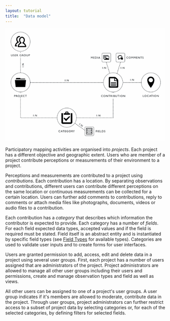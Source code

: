 ```yaml
---
layout: tutorial
title:  "Data model"
---
```


![Data model](/img/model.gif)

Participatory mapping activities are organised into _projects_. Each project has a different objective and geographic extent. Users who are member of a project contribute perceptions or measurements of their environment to a project.

Perceptions and measurements are contributed to a project using _contributions_. Each contribution has a location. By separating observations and contributions, different users can contribute different perceptions on the same location or continuous measurements can be collected for a certain location. Users can further add comments to contributions, reply to comments or attach media files like photographs, documents, videos or audio files to a contribution.

Each contribution has a _category_ that describes which information the contributor is expected to provide. Each category has a number of _fields_. For each field expected data types, accepted values and if the field is required must be stated. Field itself is an abstract entity and is instantiated by specific field types (see [Field Types](/help/field-types.html) for available types). Categories are used to validate user inputs and to create forms for user interfaces.

Users are granted permission to add, access, edit and delete data in a project using several user groups. First, each project has a number of users assigned that are administrators of the project. Project administrators are allowed to manage all other user groups including their users and permissions, create and manage observation types and field as well as views.

All other users can be assigned to one of a project's user groups. A user group indicates if it's members are allowed to moderate, contribute data in the project. Through user groups, project administrators can further restrict access to a subset of project data by selecting categories or, for each of the selected categories, by defining filters for selected fields.
